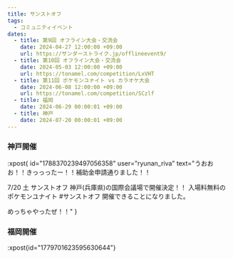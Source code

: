 ```yaml
---
title: サンストオフ
tags:
  - コミュニティイベント
dates:
  - title: 第9回 オフライン大会・交流会
    date: 2024-04-27 12:00:00 +09:00
    url: https://サンダーストライク.jp/offlineevent9/
  - title: 第10回 オフライン大会・交流会
    date: 2024-05-03 12:00:00 +09:00
    url: https://tonamel.com/competition/LxVHT
  - title: 第11回 ポケモンユナイト vs カラオケ大会
    date: 2024-06-08 12:00:00 +09:00
    url: https://tonamel.com/competition/SCzlf
  - title: 福岡
    date: 2024-06-29 00:00:01 +09:00
  - title: 神戸
    date: 2024-07-20 00:00:01 +09:00
---
```


### 神戸開催
:xpost{
  id="1788370239497056358"
  user="ryunan_riva"
  text="うおおお！！きっっったー！！補助金申請通りました！！

7/20 土 サンストオフ
神戸(兵庫県)の国際会議場で開催決定！！
入場料無料のポケモンユナイト #サンストオフ 開催できることになりました。

めっちゃやったぜ！！"
}

### 福岡開催
:xpost{id="1779701623595630644"}

